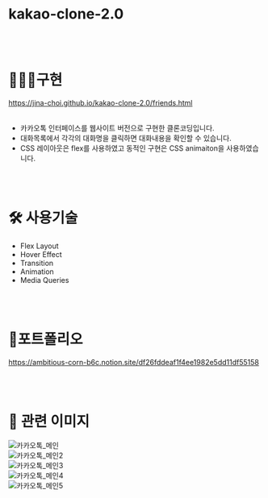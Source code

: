 # kakao-clone-2.0
<br/>
<br/>

# 👩🏻‍💻구현
https://jina-choi.github.io/kakao-clone-2.0/friends.html
<br/>
<br/>

- 카카오톡 인터페이스를 웹사이트 버전으로 구현한 클론코딩입니다.
- 대화목록에서 각각의 대화명을 클릭하면 대화내용을 확인할 수 있습니다.
- CSS 레이아웃은 flex를 사용하였고 동적인 구현은 CSS animaiton을 사용하였습니다.

<br/>
<br/>

# 🛠 사용기술
- Flex Layout
- Hover Effect
- Transition
- Animation
- Media Queries

<br/>
<br/>

# 📖포트폴리오
https://ambitious-corn-b6c.notion.site/df26fddeaf1f4ee1982e5dd11df55158

<br/>
<br/>

# 🙂 관련 이미지
![카카오톡_메인](https://user-images.githubusercontent.com/54574730/194704388-f4c85f71-de0f-4abd-868c-87c99011d1e8.PNG)
<br/>![카카오톡_메인2](https://user-images.githubusercontent.com/54574730/194704389-e08644da-2333-46fb-a412-b73ad67f3f09.PNG)
<br/>![카카오톡_메인3](https://user-images.githubusercontent.com/54574730/194704390-bb02bbeb-0328-406d-9633-923f541c015f.PNG)
<br/>![카카오톡_메인4](https://user-images.githubusercontent.com/54574730/194704391-2cb49a9f-be91-4621-84d6-ce1987674437.PNG)
<br/>![카카오톡_메인5](https://user-images.githubusercontent.com/54574730/194704392-3ebc72b3-1765-4134-9553-80f74f9665ec.PNG)
